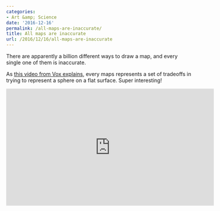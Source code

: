 ```yaml
---
categories:
- Art &amp; Science
date: '2016-12-16'
permalink: /all-maps-are-inaccurate/
title: All maps are inaccurate
url: /2016/12/16/all-maps-are-inaccurate
---
```


There are apparently a billion different ways to draw a map, and every single one of them is inaccurate.

As [this video from Vox explains](https://www.youtube.com/watch?v=kIID5FDi2JQ), every maps represents a set of tradeoffs in trying to represent a sphere on a flat surface. Super interesting!

<iframe width="560" height="315" src="https://www.youtube.com/embed/kIID5FDi2JQ?rel=0" frameborder="0" allowfullscreen></iframe>